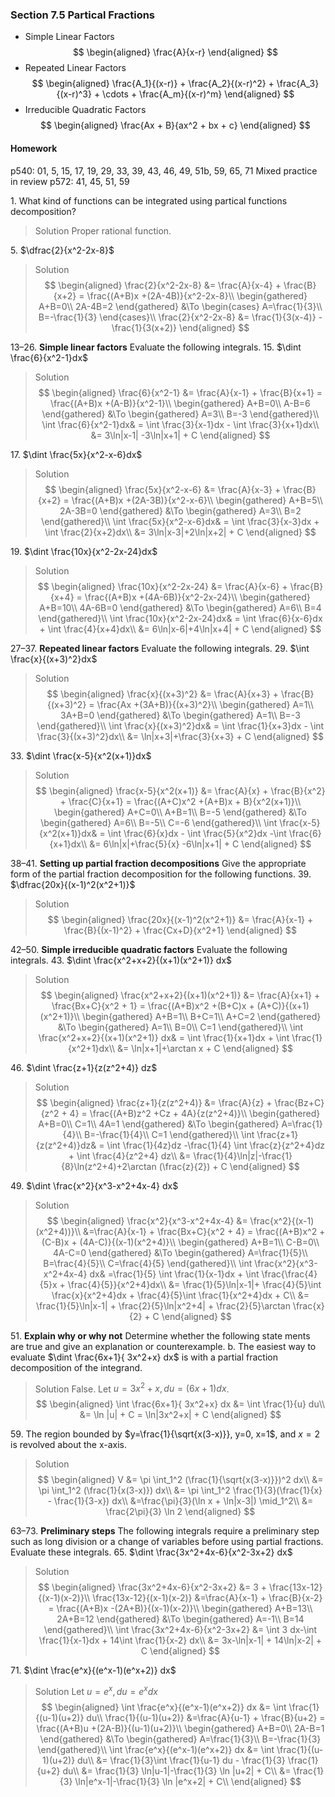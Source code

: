 ### Section 7.5 Partical Fractions

+ Simple Linear Factors
$$
\begin{aligned}
\frac{A}{x-r}
\end{aligned}
$$
+ Repeated Linear Factors
$$
\begin{aligned}
\frac{A_1}{(x-r)} + \frac{A_2}{(x-r)^2} + \frac{A_3}{(x-r)^3} + \cdots + \frac{A_m}{(x-r)^m}
\end{aligned}
$$
+ Irreducible Quadratic Factors
$$
\begin{aligned}
\frac{Ax + B}{ax^2 + bx + c}
\end{aligned}
$$

#### Homework
p540: 01, 5, 15, 17, 19, 29, 33, 39, 43, 46, 49, 51b, 59, 65, 71 Mixed practice in review p572: 41, 45, 51, 59

1\. What kind of functions can be integrated using partical functions decomposition?
>Solution
Proper rational function.

5\.  $\dfrac{2}{x^2-2x-8}$
>Solution
$$
\begin{aligned}
\frac{2}{x^2-2x-8} &= \frac{A}{x-4} + \frac{B}{x+2}  = \frac{(A+B)x +(2A-4B)}{x^2-2x-8}\\
\begin{gathered}
A+B=0\\
2A-4B=2
\end{gathered} &\To
\begin{cases}
A=\frac{1}{3}\\
B=-\frac{1}{3}
\end{cases}\\
\frac{2}{x^2-2x-8} &= \frac{1}{3(x-4)} - \frac{1}{3(x+2)}
\end{aligned}
$$

13–26\. **Simple linear factors** Evaluate the following integrals.
15\. $\dint \frac{6}{x^2-1}dx$
>Solution
$$
\begin{aligned}
\frac{6}{x^2-1} &= \frac{A}{x-1} + \frac{B}{x+1}  = \frac{(A+B)x +(A-B)}{x^2-1}\\
\begin{gathered}
A+B=0\\
A-B=6
\end{gathered} &\To
\begin{gathered}
A=3\\
B=-3
\end{gathered}\\
\int \frac{6}{x^2-1}dx& = \int \frac{3}{x-1}dx - \int \frac{3}{x+1}dx\\
&= 3\ln|x-1| -3\ln|x+1| + C
\end{aligned}
$$

17\. $\dint \frac{5x}{x^2-x-6}dx$
>Solution
$$
\begin{aligned}
\frac{5x}{x^2-x-6} &= \frac{A}{x-3} + \frac{B}{x+2}  = \frac{(A+B)x +(2A-3B)}{x^2-x-6}\\
\begin{gathered}
A+B=5\\
2A-3B=0
\end{gathered} &\To
\begin{gathered}
A=3\\
B=2
\end{gathered}\\
\int \frac{5x}{x^2-x-6}dx& = \int \frac{3}{x-3}dx + \int \frac{2}{x+2}dx\\
&= 3\ln|x-3|+2\ln|x+2| + C
\end{aligned}
$$

19\. $\dint \frac{10x}{x^2-2x-24}dx$
>Solution
$$
\begin{aligned}
\frac{10x}{x^2-2x-24} &= \frac{A}{x-6} + \frac{B}{x+4}  = \frac{(A+B)x +(4A-6B)}{x^2-2x-24}\\
\begin{gathered}
A+B=10\\
4A-6B=0
\end{gathered} &\To
\begin{gathered}
A=6\\
B=4
\end{gathered}\\
\int \frac{10x}{x^2-2x-24}dx& = \int \frac{6}{x-6}dx + \int \frac{4}{x+4}dx\\
&= 6\ln|x-6|+4\ln|x+4| + C
\end{aligned}
$$

27–37\. **Repeated linear factors** Evaluate the following integrals.
29\. $\int \frac{x}{(x+3)^2}dx$
>Solution
$$
\begin{aligned}
\frac{x}{(x+3)^2} &= \frac{A}{x+3} + \frac{B}{(x+3)^2}  = \frac{Ax +(3A+B)}{(x+3)^2}\\
\begin{gathered}
A=1\\
3A+B=0
\end{gathered} &\To
\begin{gathered}
A=1\\
B=-3
\end{gathered}\\
\int \frac{x}{(x+3)^2}dx& = \int \frac{1}{x+3}dx - \int \frac{3}{(x+3)^2}dx\\
&= \ln|x+3|+\frac{3}{x+3} + C
\end{aligned}
$$

33\. $\dint \frac{x-5}{x^2(x+1)}dx$
>Solution
$$
\begin{aligned}
\frac{x-5}{x^2(x+1)} &= \frac{A}{x} + \frac{B}{x^2} + \frac{C}{x+1} = \frac{(A+C)x^2 +(A+B)x + B}{x^2(x+1)}\\
\begin{gathered}
A+C=0\\
A+B=1\\
B=-5
\end{gathered} &\To
\begin{gathered}
A=6\\
B=-5\\
C=-6
\end{gathered}\\
\int \frac{x-5}{x^2(x+1)}dx& = \int \frac{6}{x}dx - \int \frac{5}{x^2}dx -\int \frac{6}{x+1}dx\\
&= 6\ln|x|+\frac{5}{x} -6\ln|x+1| + C
\end{aligned}
$$

38–41\. **Setting up partial fraction decompositions** Give the appropriate form of the partial fraction decomposition for the following functions.
39\. $\dfrac{20x}{(x-1)^2(x^2+1)}$
>Solution
$$
\begin{aligned}
\frac{20x}{(x-1)^2(x^2+1)} &= \frac{A}{x-1} + \frac{B}{(x-1)^2} + \frac{Cx+D}{x^2+1}
\end{aligned}
$$

42–50\. **Simple irreducible quadratic factors** Evaluate the following integrals.
43\. $\dint \frac{x^2+x+2}{(x+1)(x^2+1)} dx$
>Solution
$$
\begin{aligned}
\frac{x^2+x+2}{(x+1)(x^2+1)}  &= \frac{A}{x+1} + \frac{Bx+C}{x^2 + 1}  = \frac{(A+B)x^2 +(B+C)x + (A+C)}{(x+1)(x^2+1)}\\
\begin{gathered}
A+B=1\\ B+C=1\\ A+C=2
\end{gathered} &\To
\begin{gathered}
A=1\\ B=0\\ C=1
\end{gathered}\\
\int \frac{x^2+x+2}{(x+1)(x^2+1)} dx& = \int \frac{1}{x+1}dx + \int \frac{1}{x^2+1}dx\\
&= \ln|x+1|+\arctan x + C
\end{aligned}
$$

46\. $\dint \frac{z+1}{z(z^2+4)} dz$
>Solution
$$
\begin{aligned}
\frac{z+1}{z(z^2+4)}  &= \frac{A}{z} + \frac{Bz+C}{z^2 + 4}  = \frac{(A+B)z^2 +Cz + 4A}{z(z^2+4)}\\
\begin{gathered}
A+B=0\\ C=1\\ 4A=1
\end{gathered} &\To
\begin{gathered}
A=\frac{1}{4}\\ B=-\frac{1}{4}\\ C=1
\end{gathered}\\
\int \frac{z+1}{z(z^2+4)}dz& = \int \frac{1}{4z}dz -\frac{1}{4} \int \frac{z}{z^2+4}dz + \int \frac{4}{z^2+4} dz\\
&= \frac{1}{4}\ln|z|-\frac{1}{8}\ln(z^2+4)+2\arctan (\frac{z}{2}) + C
\end{aligned}
$$

49\.  $\dint \frac{x^2}{x^3-x^2+4x-4} dx$
>Solution
$$
\begin{aligned}
\frac{x^2}{x^3-x^2+4x-4} &= \frac{x^2}{(x-1)(x^2+4))}\\
&=\frac{A}{x-1} + \frac{Bx+C}{x^2 + 4}  = \frac{(A+B)x^2 +(C-B)x + (4A-C)}{(x-1)(x^2+4)}\\
\begin{gathered}
A+B=1\\ C-B=0\\ 4A-C=0
\end{gathered} &\To
\begin{gathered}
A=\frac{1}{5}\\ B=\frac{4}{5}\\ C=\frac{4}{5}
\end{gathered}\\
\int \frac{x^2}{x^3-x^2+4x-4} dx& =\frac{1}{5} \int \frac{1}{x-1}dx + \int \frac{\frac{4}{5}x + \frac{4}{5}}{x^2+4}dx\\
&= \frac{1}{5}\ln|x-1|+ \frac{4}{5}\int \frac{x}{x^2+4}dx + \frac{4}{5}\int \frac{1}{x^2+4}dx + C\\
&= \frac{1}{5}\ln|x-1| + \frac{2}{5}\ln|x^2+4| + \frac{2}{5}\arctan \frac{x}{2} + C
\end{aligned}
$$

51\. **Explain why or why not** Determine whether the following state ments are true and give an explanation or counterexample.
b. The easiest way to evaluate $\dint \frac{6x+1}{ 3x^2+x} dx$ is with a partial fraction decomposition of the integrand.
>Solution
False. Let $u = 3x^2 + x, du = (6x+1)dx$.
$$
\begin{aligned}
\int \frac{6x+1}{ 3x^2+x} dx &= \int \frac{1}{u} du\\
&= \ln |u| + C = \ln|3x^2+x| + C
\end{aligned}
$$

59\. The region bounded by $y=\frac{1}{\sqrt{x(3-x)}}, y=0, x=1$, and $x=2$ is revolved about the x-axis.
>Solution
$$
\begin{aligned}
V &= \pi \int_1^2 (\frac{1}{\sqrt{x(3-x)}})^2 dx\\
&= \pi \int_1^2 (\frac{1}{x(3-x)}) dx\\
&= \pi \int_1^2 \frac{1}{3}(\frac{1}{x} - \frac{1}{3-x}) dx\\
&=\frac{\pi}{3}(\ln x + \ln|x-3|) \mid_1^2\\
&= \frac{2\pi}{3} \ln 2
\end{aligned}
$$

63–73\. **Preliminary steps** The following integrals require a preliminary step such as long division or a change of variables before using partial fractions. Evaluate these integrals.
65\. $\dint \frac{3x^2+4x-6}{x^2-3x+2} dx$
>Solution
$$
\begin{aligned}
\frac{3x^2+4x-6}{x^2-3x+2}  &= 3 + \frac{13x-12}{(x-1)(x-2)}\\
\frac{13x-12}{(x-1)(x-2)} &=\frac{A}{x-1} + \frac{B}{x-2}  = \frac{(A+B)x -(2A+B)}{(x-1)(x-2)}\\
\begin{gathered}
A+B=13\\ 2A+B=12
\end{gathered} &\To
\begin{gathered}
A=-1\\ B=14
\end{gathered}\\
\int \frac{3x^2+4x-6}{x^2-3x+2}  &= \int 3 dx-\int \frac{1}{x-1}dx + 14\int \frac{1}{x-2} dx\\
&= 3x-\ln|x-1| + 14\ln|x-2| + C
\end{aligned}
$$

71\. $\dint \frac{e^x}{(e^x-1)(e^x+2)} dx$
>Solution
Let $u=e^x, du = e^x dx$
$$
\begin{aligned}
\int \frac{e^x}{(e^x-1)(e^x+2)} dx &= \int \frac{1}{(u-1)(u+2)} du\\
\frac{1}{(u-1)(u+2)} &=\frac{A}{u-1} + \frac{B}{u+2}  = \frac{(A+B)u +(2A-B)}{(u-1)(u+2)}\\
\begin{gathered}
A+B=0\\ 2A-B=1
\end{gathered} &\To
\begin{gathered}
A=\frac{1}{3}\\ B=-\frac{1}{3}
\end{gathered}\\
\int \frac{e^x}{(e^x-1)(e^x+2)} dx &= \int \frac{1}{(u-1)(u+2)} du\\
&= \frac{1}{3}\int \frac{1}{u-1} du - \frac{1}{3} \frac{1}{u+2} du\\
&= \frac{1}{3} \ln|u-1|-\frac{1}{3} \ln |u+2| + C\\
&= \frac{1}{3} \ln|e^x-1|-\frac{1}{3} \ln |e^x+2| + C\\
\end{aligned}
$$

